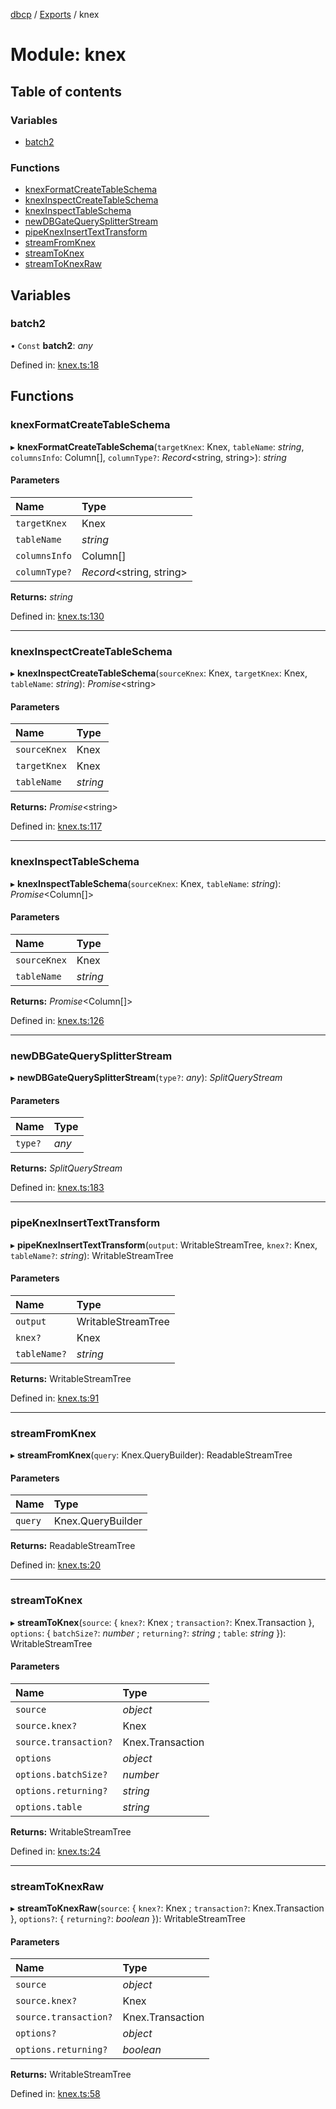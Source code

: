 [dbcp](../README.md) / [Exports](../modules.md) / knex

# Module: knex

## Table of contents

### Variables

- [batch2](knex.md#batch2)

### Functions

- [knexFormatCreateTableSchema](knex.md#knexformatcreatetableschema)
- [knexInspectCreateTableSchema](knex.md#knexinspectcreatetableschema)
- [knexInspectTableSchema](knex.md#knexinspecttableschema)
- [newDBGateQuerySplitterStream](knex.md#newdbgatequerysplitterstream)
- [pipeKnexInsertTextTransform](knex.md#pipeknexinserttexttransform)
- [streamFromKnex](knex.md#streamfromknex)
- [streamToKnex](knex.md#streamtoknex)
- [streamToKnexRaw](knex.md#streamtoknexraw)

## Variables

### batch2

• `Const` **batch2**: *any*

Defined in: [knex.ts:18](https://github.com/wholebuzz/dbcp/blob/master/src/knex.ts#L18)

## Functions

### knexFormatCreateTableSchema

▸ **knexFormatCreateTableSchema**(`targetKnex`: Knex, `tableName`: *string*, `columnsInfo`: Column[], `columnType?`: *Record*<string, string\>): *string*

#### Parameters

| Name | Type |
| :------ | :------ |
| `targetKnex` | Knex |
| `tableName` | *string* |
| `columnsInfo` | Column[] |
| `columnType?` | *Record*<string, string\> |

**Returns:** *string*

Defined in: [knex.ts:130](https://github.com/wholebuzz/dbcp/blob/master/src/knex.ts#L130)

___

### knexInspectCreateTableSchema

▸ **knexInspectCreateTableSchema**(`sourceKnex`: Knex, `targetKnex`: Knex, `tableName`: *string*): *Promise*<string\>

#### Parameters

| Name | Type |
| :------ | :------ |
| `sourceKnex` | Knex |
| `targetKnex` | Knex |
| `tableName` | *string* |

**Returns:** *Promise*<string\>

Defined in: [knex.ts:117](https://github.com/wholebuzz/dbcp/blob/master/src/knex.ts#L117)

___

### knexInspectTableSchema

▸ **knexInspectTableSchema**(`sourceKnex`: Knex, `tableName`: *string*): *Promise*<Column[]\>

#### Parameters

| Name | Type |
| :------ | :------ |
| `sourceKnex` | Knex |
| `tableName` | *string* |

**Returns:** *Promise*<Column[]\>

Defined in: [knex.ts:126](https://github.com/wholebuzz/dbcp/blob/master/src/knex.ts#L126)

___

### newDBGateQuerySplitterStream

▸ **newDBGateQuerySplitterStream**(`type?`: *any*): *SplitQueryStream*

#### Parameters

| Name | Type |
| :------ | :------ |
| `type?` | *any* |

**Returns:** *SplitQueryStream*

Defined in: [knex.ts:183](https://github.com/wholebuzz/dbcp/blob/master/src/knex.ts#L183)

___

### pipeKnexInsertTextTransform

▸ **pipeKnexInsertTextTransform**(`output`: WritableStreamTree, `knex?`: Knex, `tableName?`: *string*): WritableStreamTree

#### Parameters

| Name | Type |
| :------ | :------ |
| `output` | WritableStreamTree |
| `knex?` | Knex |
| `tableName?` | *string* |

**Returns:** WritableStreamTree

Defined in: [knex.ts:91](https://github.com/wholebuzz/dbcp/blob/master/src/knex.ts#L91)

___

### streamFromKnex

▸ **streamFromKnex**(`query`: Knex.QueryBuilder): ReadableStreamTree

#### Parameters

| Name | Type |
| :------ | :------ |
| `query` | Knex.QueryBuilder |

**Returns:** ReadableStreamTree

Defined in: [knex.ts:20](https://github.com/wholebuzz/dbcp/blob/master/src/knex.ts#L20)

___

### streamToKnex

▸ **streamToKnex**(`source`: { `knex?`: Knex ; `transaction?`: Knex.Transaction  }, `options`: { `batchSize?`: *number* ; `returning?`: *string* ; `table`: *string*  }): WritableStreamTree

#### Parameters

| Name | Type |
| :------ | :------ |
| `source` | *object* |
| `source.knex?` | Knex |
| `source.transaction?` | Knex.Transaction |
| `options` | *object* |
| `options.batchSize?` | *number* |
| `options.returning?` | *string* |
| `options.table` | *string* |

**Returns:** WritableStreamTree

Defined in: [knex.ts:24](https://github.com/wholebuzz/dbcp/blob/master/src/knex.ts#L24)

___

### streamToKnexRaw

▸ **streamToKnexRaw**(`source`: { `knex?`: Knex ; `transaction?`: Knex.Transaction  }, `options?`: { `returning?`: *boolean*  }): WritableStreamTree

#### Parameters

| Name | Type |
| :------ | :------ |
| `source` | *object* |
| `source.knex?` | Knex |
| `source.transaction?` | Knex.Transaction |
| `options?` | *object* |
| `options.returning?` | *boolean* |

**Returns:** WritableStreamTree

Defined in: [knex.ts:58](https://github.com/wholebuzz/dbcp/blob/master/src/knex.ts#L58)
